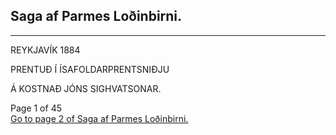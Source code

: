 ## Saga af Parmes Loðinbirni.

--------

REYKJAVÍK 1884

PRENTUÐ Í ÍSAFOLDARPRENTSNIÐJU

Á KOSTNAÐ JÓNS SIGHVATSONAR.

Page 1 of 45\
[Go to page 2 of Saga af Parmes Loðinbirni.](https://baekur-online.github.io/jon-bjarnason-online/saga-af-parmes-lodinbirni-page-02.html)
